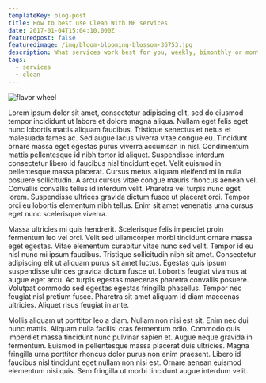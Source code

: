 ```yaml
---
templateKey: blog-post
title: How to best use Clean With ME services
date: 2017-01-04T15:04:10.000Z
featuredpost: false
featuredimage: /img/bloom-blooming-blossom-36753.jpg
description: What services work best for you, weekly, bimonthly or monthly?!.
tags:
  - services
  - clean
---
```

![flavor wheel](/img/bloom-blooming-blossom-36753.jpg)

Lorem ipsum dolor sit amet, consectetur adipiscing elit, sed do eiusmod tempor incididunt ut labore et dolore magna aliqua. Nullam eget felis eget nunc lobortis mattis aliquam faucibus. Tristique senectus et netus et malesuada fames ac. Sed augue lacus viverra vitae congue eu. Tincidunt ornare massa eget egestas purus viverra accumsan in nisl. Condimentum mattis pellentesque id nibh tortor id aliquet. Suspendisse interdum consectetur libero id faucibus nisl tincidunt eget. Velit euismod in pellentesque massa placerat. Cursus metus aliquam eleifend mi in nulla posuere sollicitudin. A arcu cursus vitae congue mauris rhoncus aenean vel. Convallis convallis tellus id interdum velit. Pharetra vel turpis nunc eget lorem. Suspendisse ultrices gravida dictum fusce ut placerat orci. Tempor orci eu lobortis elementum nibh tellus. Enim sit amet venenatis urna cursus eget nunc scelerisque viverra.

Massa ultricies mi quis hendrerit. Scelerisque felis imperdiet proin fermentum leo vel orci. Velit sed ullamcorper morbi tincidunt ornare massa eget egestas. Vitae elementum curabitur vitae nunc sed velit. Tempor id eu nisl nunc mi ipsum faucibus. Tristique sollicitudin nibh sit amet. Consectetur adipiscing elit ut aliquam purus sit amet luctus. Egestas quis ipsum suspendisse ultrices gravida dictum fusce ut. Lobortis feugiat vivamus at augue eget arcu. Ac turpis egestas maecenas pharetra convallis posuere. Volutpat commodo sed egestas egestas fringilla phasellus. Tempor nec feugiat nisl pretium fusce. Pharetra sit amet aliquam id diam maecenas ultricies. Aliquet risus feugiat in ante.

Mollis aliquam ut porttitor leo a diam. Nullam non nisi est sit. Enim nec dui nunc mattis. Aliquam nulla facilisi cras fermentum odio. Commodo quis imperdiet massa tincidunt nunc pulvinar sapien et. Augue neque gravida in fermentum. Euismod in pellentesque massa placerat duis ultricies. Magna fringilla urna porttitor rhoncus dolor purus non enim praesent. Libero id faucibus nisl tincidunt eget nullam non nisi est. Ornare aenean euismod elementum nisi quis. Sem fringilla ut morbi tincidunt augue interdum velit.

